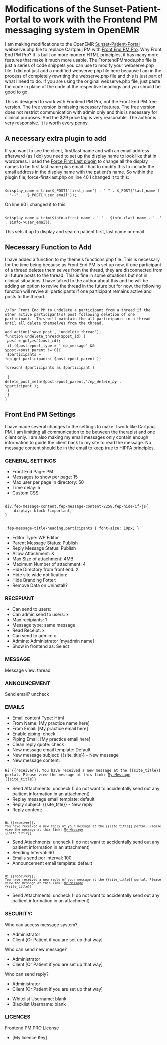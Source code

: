 <h1>Modifications of the Sunset-Patient-Portal to work with the Frontend PM messaging system in OpenEMR</h1>
<p>I am making modifications to the OpenEMR <a href="https://github.com/openemr/sunset-patient-portal">Sunset-Patient-Portal</a> webserve.php file to replace Cartpauj PM with <a href="https://www.shamimsplugins.com/products/front-end-pm-pro/">Front End PM Pro</a>.  Why Front End PM Pro? It is built on more modern HTML principles, it has many more features that make it much more usable. The FrontendPMmods.php file is just a series of code snippets you can use to modify your webserve.php file. I did not just add a modified webserve.php file here because I am in the process of completely rewriting the webserve.php file and this is just part of what I need to do. If you are using the original webserve.php file, just paste the code in place of the code at the respective headings and you should be good to go.</p>
<p>This is designed to work with Frontend PM Pro, not the Front End PM free version.  The free version is missing necessary features. The free version does not restrict communication with admin only and this is necessary for clinical purposes. And the $29 price tag is very reasonable.  The author is very responsive.  It is worth every penny.</p>
<h2>A necessary extra plugin to add</h2>
<p>If you want to see the client, first/last name and with an email address afterward (as I do) you need to set up the display name to look like that in wordpress. I used the <a href="https://wordpress.org/plugins/force-first-last/">Force First Last plugin</a> to change all the display names to be first last name plus email. I had to modify this to include the email address in the display name with the patient’s name. So within the plugin file, force-first-last.php on line 40 I changed it to this:</p>
<code>
$display_name = trim($_POST['first_name'] . " " . $_POST['last_name'] . "--" .  $_POST['user_email']);
</code>
<p>On line 60 I changed it to this:</p>
<code>
$display_name = trim($info->first_name . ' ' . $info->last_name . '--' . $info->user_email);
</code>
<p>This sets it up to display and search patient first, last name or email</p>
<h2>Necessary Function to Add</h2>
<p>I have added a function to my theme's functions.php file.  This is necessary for the time being because as Front End PM is set up now, if one participant of a thread deletes them selves from the thread, they are disconnected from all future posts to the thread.  This is fine in some situations but not in clinical situations.  I have talked to the author about this and he will be adding an option to revive the thread in the future but for now, the following function will revive all participants if one participant remains active and posts to the thread.</p>
<code>
//For Front End PM to undelete a participant from a thread if the other active participant(s) post following deletion of one participant.  This will maintain the all participants in a thread until all delete themselves from the thread. </code>

<code>add_action('save_post', 'undelete_thread');</code><br>
<code>function undelete_thread($post_id) {</code><br>
<code>	$post = get_post($post_id);</code><br>
<code>	if ($post->post_type = 'fep_message' && $post->post_parent != 0){</code><br>
<code>		$participants = fep_get_participants( $post->post_parent );</code><br>
<code>		foreach( $participants as $participant )</code><br>		
<code>		{</code>
<code>			delete_post_meta($post->post_parent,'_fep_delete_by_'. $participant );	</code><br>
<code>		}</code><br>
<code>	}</code><br>
<code>}</code><br>

<h2>Front End PM Settings</h2>
I have made several changes to the settings to make it work like Cartpauj PM.  I am limitting all communication to be between the therapist and one client only.  I am also making my email messages only contain enough information to guide the client back to my site to read the message.  No message content should be in the email to keep true to HIPPA principles.
<h3>GENERAL SETTINGS</h3>
<ul>
	<li>Front End Page: PM</li>
	<li>Messages to show per page: 15</li>
	<li>Max user per page in directory: 50</li>
	<li>Time delay: 5</li>
	<li>Custom CSS:</li>
</ul>
<code>
div.fep-message-content.fep-message-content-2258.fep-hide-if-js{
    display: block !important;
}

.fep-message-title-heading.participants {
    font-size: 10px;
}
</code>
<ul>
	<li>Editor Type: WP Editor</li>
	<li>Parent Message Status: Publish</li>
	<li>Reply Message Status: Publish</li>
	<li>Allow Attachment: X</li>
	<li>Max Size of attachment: 4MB</li>
	<li>Maximum Number of attachment: 4</li>	
	<li>Hide Directory from front end: X</li>	
	<li>Hide site wide notification:</li>	
	<li>Hide Branding Fotter:</li>	
	<li>Remove Data on Uninstall?</li>	
</ul>
<h3>RECEPIANT</h3>
<ul>
	<li>Can send to users:</li>
	<li>Can admin send to users: x</li>
	<li>Max recipiants: 1</li>
	<li>Message type: same message</li>
	<li>Read Receipt: x</li>
	<li>Can send to admin: x</li>
	<li>Admins: Administrator [myadmin name]</li>
	<li>Show in frontend as: Select</li>
</ul>
<h3>MESSAGE</h3>
Message view: thread

<h3>ANNOUNCEMENT</h3>
Send email? uncheck

<h3>EMAILS</h3>
<ul>
	<li>Email content Type: Html</li>
	<li>From Name: [My practice name here]</li>
	<li>From Email: [My practice email here]</li>
	<li>Enable piping: check </li>
	<li>Piping Email: [My practice email here]</li>
	<li>Clean reply quote: check</li>
	<li>New message email template: Default</li>
	<li>New message subject: 	{{site_title}} - New message</li>
	<li>New message content:</li>
</ul>
<code>Hi {{receiver}},</code>
<code>You have received a new message at the {{site_title}} portal. Please view the message at this link: <a href="{{message_url}}">My Message</a></code>
<code>{{site_title}}</code>
<ul>
	<li>Send Attachments: uncheck  (I do not want to accidentally send out any paitient information in an attachment)</li>
	<li>Replay message email template: default</li>
	<li>Reply subject: {{site_title}} - New reply</li>
	<li>Reply content:</li>
</ul>
<code>
<code>Hi {{receiver}},</code>
<code>You have received a new reply of your message at the {{site_title}} portal. Please view the message at this link: <a href="{{message_url}}">My Message</a></code>
<code>{{site_title}}</code>
</code>
<ul>
	<li>Send Attachments: uncheck  (I do not want to accidentally send out any paitient information in an attachment)</li>
	<li>Sending Interval: 60</li>
	<li>Emails send per interval: 100</li>
	<li>Announcement email template: default</li>
</ul>
<code>
<code>Hi {{receiver}},</code>
<code>You have received a new reply of your message at the {{site_title}} portal. Please view the message at this link: <a href="{{message_url}}">My Message</a></code>
<code>{{site_title}}</code>
</code>
<ul>
	<li>Send Attachments: uncheck  (I do not want to accidentally send out any paitient information in an attachment)</li>
</ul>
<h3>SECURITY:</h3>
<p>Who can access message system?</p>
<ul>
	<li>Administrator</li>
	<li>Client [Or Patient if you are set up that way]</li>
</ul>
<p>Who can send new message?</p>
<ul>
	<li>Administrator</li>
	<li>Client [Or Patient if you are set up that way]</li>
</ul>
<p>Who can send reply?</p>	
<ul>
	<li>Administrator</li>
	<li>Client [Or Patient if you are set up that way]</li>
</ul>

<ul>
	<li>Whitelist Username: blank</li>
	<li>Blacklist Username: blank</li>
</ul>
<h3>LICENCES</h3>
<p>Frontend PM PRO License</p>
<ul>
	<li>[My licence Key]</li>
</ul>


